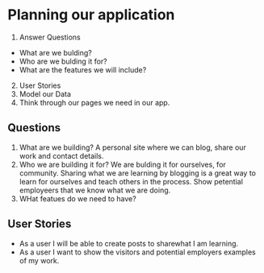 # Planning our application
  1. Answer Questions
  - What are we bulding?
  - Who are we bulding it for?
  - What are the features we will include?
  2. User Stories
  3. Model our Data
  4. Think through our pages we need in our app.
  
## Questions
  1. What are we building? A personal site where we can blog, share our work and contact details.
  2. Who we are building it for? We are bulding it for ourselves, for community. Sharing what we are learning by blogging is a great way to learn for ourselves and teach others in the process. Show petential employeers that we know what we are doing.
  3. WHat featues do we need to have?
  
## User Stories
  - As a user I will be able to create posts to sharewhat I am learning.
  - As a user I want to show the visitors and potential employers examples of my work.
 
